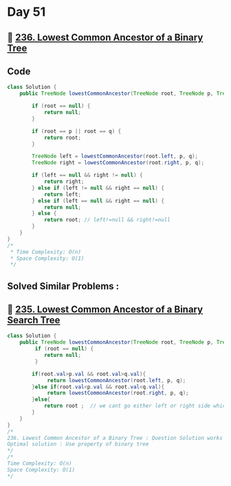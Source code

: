 # Day 51

## 🔗 [236. Lowest Common Ancestor of a Binary Tree](https://leetcode.com/problems/lowest-common-ancestor-of-a-binary-tree/description/)

## Code

```java
class Solution {
    public TreeNode lowestCommonAncestor(TreeNode root, TreeNode p, TreeNode q) {

        if (root == null) {
            return null;
        }

        if (root == p || root == q) {
            return root;
        }

        TreeNode left = lowestCommonAncestor(root.left, p, q);
        TreeNode right = lowestCommonAncestor(root.right, p, q);

        if (left == null && right != null) {
            return right;
        } else if (left != null && right == null) {
            return left;
        } else if (left == null && right == null) {
            return null;
        } else {
            return root; // left!=null && right!=null
        }
    }
}
/*
 * Time Complexity: O(n)
 * Space Complexity: O(1)
 */
```

## Solved Similar Problems :

## 🔗 [235. Lowest Common Ancestor of a Binary Search Tree](https://leetcode.com/problems/lowest-common-ancestor-of-a-binary-search-tree/)

```java
class Solution {
    public TreeNode lowestCommonAncestor(TreeNode root, TreeNode p, TreeNode q) {
         if (root == null) {
            return null;
         }

        if(root.val>p.val && root.val>q.val){
             return lowestCommonAncestor(root.left, p, q);
        }else if(root.val<p.val && root.val<q.val){
             return lowestCommonAncestor(root.right, p, q);
        }else{
            return root ;  // we cant go either left or right side which means p or q equal to root.val or root is ancestor of p and q
        }
    }
}
/*
236. Lowest Common Ancestor of a Binary Tree : Question Solution works over here
Optimal solution : Use property of binary tree
*/
/*
Time Complexity: O(n)
Space Complexity: O(1)
*/
```
